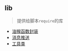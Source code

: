 ## lib

> 提供给脚本`require`的库

* [油猴函数封装](src/gm/README.md)
* [消息推送](src/msg-push/README.md)
* [工具类](src/utils/README.md)
